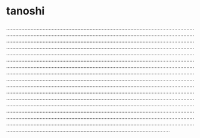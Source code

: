 # tanoshi
............................................................................................................................................................................................................................................................................................................................................................................................................................................................................................................................................................................................................................................................................................................................................................................................................................................................................................................................................................................................................................................................................................................................................................................................................................................................................................................................................................................................................................................................................................................................................................................................................................................................................................................................................................................................................................................................................................................................................................................................................................................................................................................................................................................